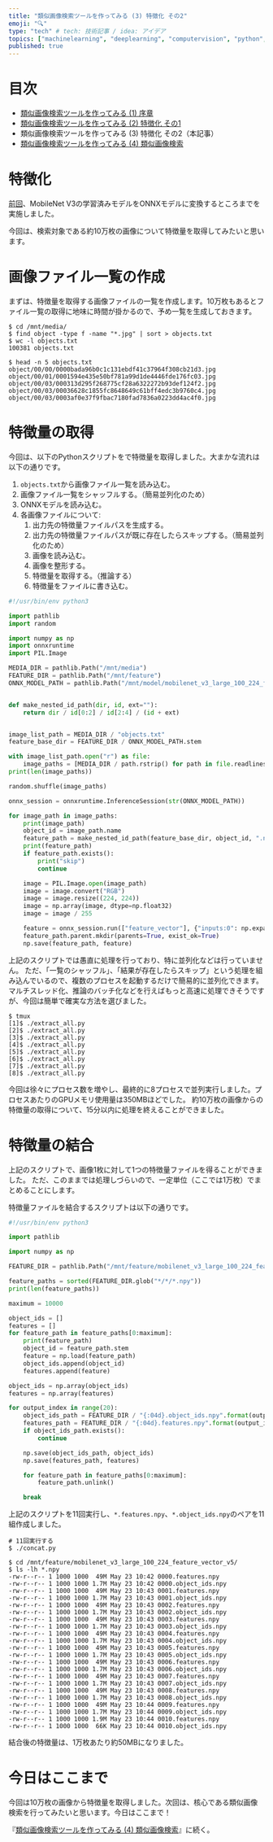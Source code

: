```yaml
---
title: "類似画像検索ツールを作ってみる (3) 特徴化 その2"
emoji: "🔍"
type: "tech" # tech: 技術記事 / idea: アイデア
topics: ["machinelearning", "deeplearning", "computervision", "python", "検索"]
published: true
---
```


# 目次

* [類似画像検索ツールを作ってみる (1) 序章](202105-similar-search-1)
* [類似画像検索ツールを作ってみる (2) 特徴化 その1](202105-similar-search-2)
* 類似画像検索ツールを作ってみる (3) 特徴化 その2（本記事）
* [類似画像検索ツールを作ってみる (4) 類似画像検索](202105-similar-search-4)

# 特徴化

[前回](202105-similar-search-2)、MobileNet V3の学習済みモデルをONNXモデルに変換するところまでを実施しました。

今回は、検索対象である約10万枚の画像について特徴量を取得してみたいと思います。

# 画像ファイル一覧の作成

まずは、特徴量を取得する画像ファイルの一覧を作成します。10万枚もあるとファイル一覧の取得に地味に時間が掛かるので、予め一覧を生成しておきます。

```
$ cd /mnt/media/
$ find object -type f -name "*.jpg" | sort > objects.txt
$ wc -l objects.txt
100381 objects.txt

$ head -n 5 objects.txt
object/00/00/0000bada96b0c1c131ebdf41c37964f308cb21d3.jpg
object/00/01/0001594e435e50bf781a99d1de4446fde176fc03.jpg
object/00/03/000313d295f268775cf28a6322272b93def124f2.jpg
object/00/03/00036628c1855fc8648649c61bff4edc3b9760c4.jpg
object/00/03/0003af0e37f9fbac7180fad7836a0223dd4ac4f0.jpg
```

# 特徴量の取得

今回は、以下のPythonスクリプトをで特徴量を取得しました。大まかな流れは以下の通りです。

1. `objects.txt`から画像ファイル一覧を読み込む。
2. 画像ファイル一覧をシャッフルする。（簡易並列化のため）
3. ONNXモデルを読み込む。
4. 各画像ファイルについて:
    1. 出力先の特徴量ファイルパスを生成する。
    2. 出力先の特徴量ファイルパスが既に存在したらスキップする。（簡易並列化のため）
    3. 画像を読み込む。
    4. 画像を整形する。
    5. 特徴量を取得する。（推論する）
    6. 特徴量をファイルに書き込む。

```py:extract_all.py
#!/usr/bin/env python3

import pathlib
import random

import numpy as np
import onnxruntime
import PIL.Image

MEDIA_DIR = pathlib.Path("/mnt/media")
FEATURE_DIR = pathlib.Path("/mnt/feature")
ONNX_MODEL_PATH = pathlib.Path("/mnt/model/mobilenet_v3_large_100_224_feature_vector_v5.onnx")


def make_nested_id_path(dir, id, ext=""):
    return dir / id[0:2] / id[2:4] / (id + ext)


image_list_path = MEDIA_DIR / "objects.txt"
feature_base_dir = FEATURE_DIR / ONNX_MODEL_PATH.stem

with image_list_path.open("r") as file:
    image_paths = [MEDIA_DIR / path.rstrip() for path in file.readlines()]
print(len(image_paths))

random.shuffle(image_paths)

onnx_session = onnxruntime.InferenceSession(str(ONNX_MODEL_PATH))

for image_path in image_paths:
    print(image_path)
    object_id = image_path.name
    feature_path = make_nested_id_path(feature_base_dir, object_id, ".npy")
    print(feature_path)
    if feature_path.exists():
        print("skip")
        continue

    image = PIL.Image.open(image_path)
    image = image.convert("RGB")
    image = image.resize((224, 224))
    image = np.array(image, dtype=np.float32)
    image = image / 255

    feature = onnx_session.run(["feature_vector"], {"inputs:0": np.expand_dim(image, 0)})[0][0]
    feature_path.parent.mkdir(parents=True, exist_ok=True)
    np.save(feature_path, feature)
```

上記のスクリプトでは愚直に処理を行っており、特に並列化などは行っていません。
ただ、「一覧のシャッフル」、「結果が存在したらスキップ」という処理を組み込んでいるので、複数のプロセスを起動するだけで簡易的に並列化できます。
マルチスレッド化、推論のバッチ化などを行えばもっと高速に処理できそうですが、今回は簡単で確実な方法を選びました。

```
$ tmux
[1]$ ./extract_all.py
[2]$ ./extract_all.py
[3]$ ./extract_all.py
[4]$ ./extract_all.py
[5]$ ./extract_all.py
[6]$ ./extract_all.py
[7]$ ./extract_all.py
[8]$ ./extract_all.py
```

今回は徐々にプロセス数を増やし、最終的に8プロセスで並列実行しました。プロセスあたりのGPUメモリ使用量は350MBほどでした。
約10万枚の画像からの特徴量の取得について、15分以内に処理を終えることができました。

# 特徴量の結合

上記のスクリプトで、画像1枚に対して1つの特徴量ファイルを得ることができました。
ただ、このままでは処理しづらいので、一定単位（ここでは1万枚）でまとめることにします。

特徴量ファイルを結合するスクリプトは以下の通りです。

```py:concat.py
#!/usr/bin/env python3

import pathlib

import numpy as np

FEATURE_DIR = pathlib.Path("/mnt/feature/mobilenet_v3_large_100_224_feature_vector_v5")

feature_paths = sorted(FEATURE_DIR.glob("*/*/*.npy"))
print(len(feature_paths))

maximum = 10000

object_ids = []
features = []
for feature_path in feature_paths[0:maximum]:
    print(feature_path)
    object_id = feature_path.stem
    feature = np.load(feature_path)
    object_ids.append(object_id)
    features.append(feature)

object_ids = np.array(object_ids)
features = np.array(features)

for output_index in range(20):
    object_ids_path = FEATURE_DIR / "{:04d}.object_ids.npy".format(output_index)
    features_path = FEATURE_DIR / "{:04d}.features.npy".format(output_index)
    if object_ids_path.exists():
        continue

    np.save(object_ids_path, object_ids)
    np.save(features_path, features)

    for feature_path in feature_paths[0:maximum]:
        feature_path.unlink()

    break
```

上記のスクリプトを11回実行し、`*.features.npy`、`*.object_ids.npy`のペアを11組作成しました。

```
# 11回実行する
$ ./concat.py

$ cd /mnt/feature/mobilenet_v3_large_100_224_feature_vector_v5/
$ ls -lh *.npy
-rw-r--r-- 1 1000 1000  49M May 23 10:42 0000.features.npy
-rw-r--r-- 1 1000 1000 1.7M May 23 10:42 0000.object_ids.npy
-rw-r--r-- 1 1000 1000  49M May 23 10:43 0001.features.npy
-rw-r--r-- 1 1000 1000 1.7M May 23 10:43 0001.object_ids.npy
-rw-r--r-- 1 1000 1000  49M May 23 10:43 0002.features.npy
-rw-r--r-- 1 1000 1000 1.7M May 23 10:43 0002.object_ids.npy
-rw-r--r-- 1 1000 1000  49M May 23 10:43 0003.features.npy
-rw-r--r-- 1 1000 1000 1.7M May 23 10:43 0003.object_ids.npy
-rw-r--r-- 1 1000 1000  49M May 23 10:43 0004.features.npy
-rw-r--r-- 1 1000 1000 1.7M May 23 10:43 0004.object_ids.npy
-rw-r--r-- 1 1000 1000  49M May 23 10:43 0005.features.npy
-rw-r--r-- 1 1000 1000 1.7M May 23 10:43 0005.object_ids.npy
-rw-r--r-- 1 1000 1000  49M May 23 10:43 0006.features.npy
-rw-r--r-- 1 1000 1000 1.7M May 23 10:43 0006.object_ids.npy
-rw-r--r-- 1 1000 1000  49M May 23 10:43 0007.features.npy
-rw-r--r-- 1 1000 1000 1.7M May 23 10:43 0007.object_ids.npy
-rw-r--r-- 1 1000 1000  49M May 23 10:43 0008.features.npy
-rw-r--r-- 1 1000 1000 1.7M May 23 10:43 0008.object_ids.npy
-rw-r--r-- 1 1000 1000  49M May 23 10:44 0009.features.npy
-rw-r--r-- 1 1000 1000 1.7M May 23 10:44 0009.object_ids.npy
-rw-r--r-- 1 1000 1000 1.9M May 23 10:44 0010.features.npy
-rw-r--r-- 1 1000 1000  66K May 23 10:44 0010.object_ids.npy
```

結合後の特徴量は、1万枚あたり約50MBになりました。

# 今日はここまで

今回は10万枚の画像から特徴量を取得しました。次回は、核心である類似画像検索を行ってみたいと思います。今日はここまで！

『[類似画像検索ツールを作ってみる (4) 類似画像検索](202105-similar-search-4)』に続く。
